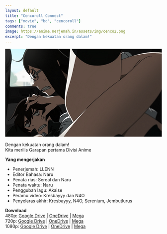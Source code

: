 ```yaml
---
layout: default
title: "Cencoroll Connect"
tags: ["movie", "bd", "cencoroll"]
comments: true
image: https://anime.nerjemah.in/assets/img/cenco2.png
excerpt: "Dengan kekuatan orang dalam!"
---
```


![Gei](assets/img/cenco2.png)

Dengan kekuatan orang dalam!<br>
Kita merilis Garapan pertama Divisi Anime

**Yang mengerjakan**
- Penerjemah: LLENN
- Editor Bahasa: Naru
- Penata rias: Sereal dan Naru
- Penata waktu: Naru
- Penggubah lagu: Akaise
- Peramu video: Kresbayyy dan N4O
- Penyelaras akhir: Kresbayyy, N4O, Serenium, Jembutlurus

**Download**<br>
480p: [Google Drive](http://bit.ly/2Nafy3U) | [OneDrive](http://bit.ly/2Nafy3U) | [Mega](http://bit.ly/2Nafy3U)<br>
720p: [Google Drive](http://bit.ly/2Nafy3U) | [OneDrive](http://bit.ly/2Nafy3U) | [Mega](http://bit.ly/2Nafy3U)<br>
1080p: [Google Drive](https://www.odrive.com/s/15010d89-28de-4e43-9743-b655a1e46895-5dbe84b6) | [OneDrive](http://bit.ly/nssklCenco2) | [Mega](http://bit.ly/nssklCenco2MG)<br>
